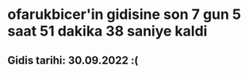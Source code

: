 # ofarukbicer'in gidisine son 7 gun 5 saat 51 dakika 38 saniye kaldi

## Gidis tarihi: 30.09.2022 :(